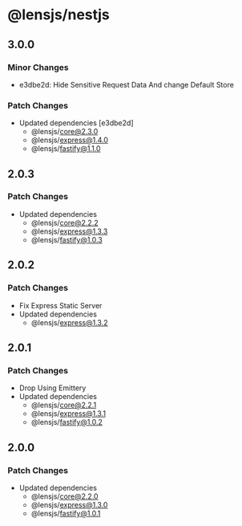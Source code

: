 # @lensjs/nestjs

## 3.0.0

### Minor Changes

- e3dbe2d: Hide Sensitive Request Data And change Default Store

### Patch Changes

- Updated dependencies [e3dbe2d]
  - @lensjs/core@2.3.0
  - @lensjs/express@1.4.0
  - @lensjs/fastify@1.1.0

## 2.0.3

### Patch Changes

- Updated dependencies
  - @lensjs/core@2.2.2
  - @lensjs/express@1.3.3
  - @lensjs/fastify@1.0.3

## 2.0.2

### Patch Changes

- Fix Express Static Server
- Updated dependencies
  - @lensjs/express@1.3.2

## 2.0.1

### Patch Changes

- Drop Using Emittery
- Updated dependencies
  - @lensjs/core@2.2.1
  - @lensjs/express@1.3.1
  - @lensjs/fastify@1.0.2

## 2.0.0

### Patch Changes

- Updated dependencies
  - @lensjs/core@2.2.0
  - @lensjs/express@1.3.0
  - @lensjs/fastify@1.0.1
